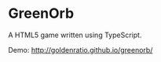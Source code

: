 GreenOrb
========

A HTML5 game written using TypeScript.

Demo: http://goldenratio.github.io/greenorb/
